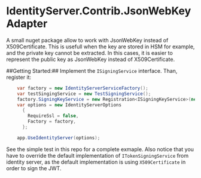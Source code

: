 # IdentityServer.Contrib.JsonWebKeyAdapter
A small nuget package allow to work with JsonWebKey instead of X509Certificate.
This is usefull when the key are stored in HSM for example, and the private key cannot be extracted. In this cases, it is easier to represent the public key as JsonWebKey instead of X509Certificate.

##Getting Started:##
Implement the ```ISigningService``` interface. Than, register it:

```csharp
    var factory = new IdentityServerServiceFactory();
    var testSingingService = new TestSigningService();
    factory.SigningKeyService = new Registration<ISigningKeyService>(new SigningKeyService(testSingingService));
    var options = new IdentityServerOptions
      {
        RequireSsl = false,
        Factory = factory,
      };

    app.UseIdentityServer(options);
```

See the simple test in this repo for a complete exmaple.
Also notice that you have to override the default implementation of ```ITokenSigningService``` from identity server, as the default implementation is using ```X509Certificate``` in order to sign the JWT.
